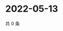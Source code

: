 # 2022-05-13

共 0 条

<!-- BEGIN WEIBO -->
<!-- 最后更新时间 Fri May 13 2022 05:00:44 GMT+0800 (China Standard Time) -->

<!-- END WEIBO -->
